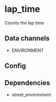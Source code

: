 # lap_time
Counts the lap time
## Data channels
- ENVIRONMENT
## Config

## Dependencies
 - street_environment
